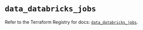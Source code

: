 # `data_databricks_jobs`

Refer to the Terraform Registry for docs: [`data_databricks_jobs`](https://registry.terraform.io/providers/databricks/databricks/1.45.0/docs/data-sources/jobs).
